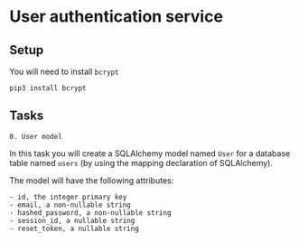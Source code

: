 # User authentication service

## Setup
You will need to install `bcrypt`
```
pip3 install bcrypt
```

## Tasks
```
0. User model
```
In this task you will create a SQLAlchemy model named `User` for a database table named `users` (by using the mapping declaration of SQLAlchemy).

The model will have the following attributes:

    - id, the integer primary key
    - email, a non-nullable string
    - hashed_password, a non-nullable string
    - session_id, a nullable string
    - reset_token, a nullable string
